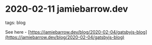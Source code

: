 # 2020-02-11 jamiebarrow.dev

tags: blog

See here - [https://jamiebarrow.dev/blog/2020-02-04/gatsbyjs-blog](https://jamiebarrow.dev/blog/2020-02-04/gatsbyjs-blog)